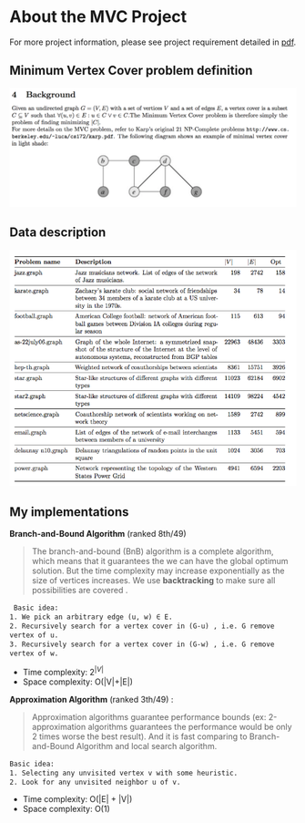 # About the MVC Project
For more project information, please see project requirement detailed in [pdf](project_description.pdf).

## Minimum Vertex Cover problem definition
![Minimum Vertex Cover definition](pics/mvc_definition.png?raw=true "Title")

## Data description
![Details of data](pics/graph_data_description.png?raw=true "Title")

## My implementations
**Branch-and-Bound Algorithm** (ranked 8th/49)
> The branch-and-bound (BnB) algorithm is a complete algorithm, which means that it guarantees the we can have the global optimum solution. But the time complexity may increase exponentially as the size of vertices increases. We use **backtracking** to make sure all possibilities are covered . 


	 Basic idea:
	1. We pick an arbitrary edge (u, w) ∈ E. 
	2. Recursively search for a vertex cover in (G-u) , i.e. G remove vertex of u. 
	3. Recursively search for a vertex cover in (G-w) , i.e. G remove vertex of w. 
- Time complexity: $2^{|V|}$
- Space complexity: O(|V|+|E|)

**Approximation Algorithm** (ranked 3th/49) : 
> Approximation algorithms guarantee performance bounds (ex: 2-approximation algorithms guarantees the performance would be only 2 times worse the best result). And it is fast comparing to Branch-and-Bound Algorithm and local search algorithm. 

	Basic idea:
	1. Selecting any unvisited vertex v with some heuristic. 
	2. Look for any unvisited neighbor u of v.
	
- Time complexity: O(|E| + |V|)
- Space complexity: O(1)
